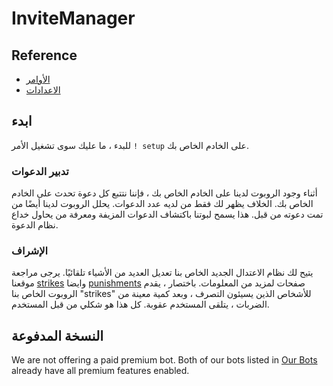 # InviteManager

## Reference

- [الأوامر](/ar/reference/commands.md)
- [الاعدادات](/ar/reference/settings.md)

## ابدء

للبدء ، ما عليك سوى تشغيل الأمر `! setup` على الخادم الخاص بك.

### تدبير الدعوات

أثناء وجود الروبوت لدينا على الخادم الخاص بك ، فإننا نتتبع كل دعوة تحدث على الخادم الخاص بك. الخلاف يظهر لك فقط من لديه عدد الدعوات. يحلل الروبوت لدينا أيضًا من تمت دعوته من قبل. هذا يسمح لبوتنا باكتشاف الدعوات المزيفة ومعرفة من يحاول خداع نظام الدعوة.

### الإشراف

يتيح لك نظام الاعتدال الجديد الخاص بنا تعديل العديد من الأشياء تلقائيًا. يرجى مراجعة موقعنا [strikes](/ar/modules/moderation/strikes.md) وايضا [punishments](/ar/modules/moderation/punishments.md) صفحات لمزيد من المعلومات. باختصار ، يقدم الروبوت الخاص بنا "strikes" للأشخاص الذين يسيئون التصرف ، وبعد كمية معينة من الضربات ، يتلقى المستخدم عقوبة. كل هذا هو شكلي من قبل المستخدم.

## النسخة المدفوعة

We are not offering a paid premium bot. Both of our bots listed in [Our Bots](/ar/getting-started/our-bots.md) already have all premium features enabled.
